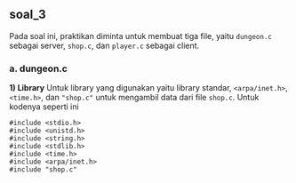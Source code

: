 ## soal_3
Pada soal ini, praktikan diminta untuk membuat tiga file, yaitu ```dungeon.c``` sebagai server, ```shop.c```, dan ```player.c``` sebagai client.

### a. dungeon.c
**1) Library**
Untuk library yang digunakan yaitu library standar, ```<arpa/inet.h>```, ```<time.h>```, dan ```"shop.c"``` untuk mengambil data dari file ```shop.c```. Untuk kodenya seperti ini

    #include <stdio.h>
    #include <unistd.h>
    #include <string.h>
    #include <stdlib.h>
    #include <time.h>
    #include <arpa/inet.h>
    #include "shop.c"



  
